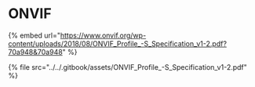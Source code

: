 # ONVIF



{% embed url="https://www.onvif.org/wp-content/uploads/2018/08/ONVIF_Profile_-S_Specification_v1-2.pdf?70a948&70a948" %}

{% file src="../../.gitbook/assets/ONVIF_Profile_-S_Specification_v1-2.pdf" %}
